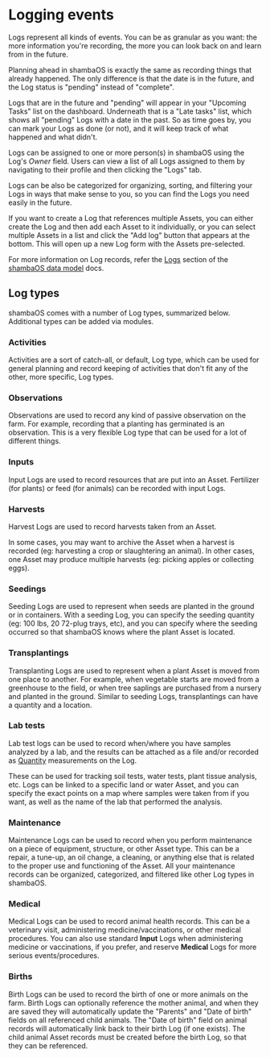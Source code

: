# Logging events

Logs represent all kinds of events. You can be as granular as you want: the
more information you're recording, the more you can look back on and learn from
in the future.

Planning ahead in shambaOS is exactly the same as recording things that already
happened. The only difference is that the date is in the future, and the Log
status is "pending" instead of "complete".

Logs that are in the future and "pending" will appear in your "Upcoming Tasks"
list on the dashboard. Underneath that is a "Late tasks" list, which shows all
"pending" Logs with a date in the past.  So as time goes by, you can mark your
Logs as done (or not), and it will keep track of what happened and what didn't.

Logs can be assigned to one or more person(s) in shambaOS using the Log's *Owner*
field. Users can view a list of all Logs assigned to them by navigating to their
profile and then clicking the "Logs" tab.

Logs can be also be categorized for organizing, sorting, and filtering your
Logs in ways that make sense to you, so you can find the Logs you need easily
in the future.

If you want to create a Log that references multiple Assets, you can either
create the Log and then add each Asset to it individually, or you can select
multiple Assets in a list and click the "Add log" button that appears at the
bottom. This will open up a new Log form with the Assets pre-selected.

For more information on Log records, refer the [Logs](/model/type/log)
section of the [shambaOS data model](/model) docs.

## Log types

shambaOS comes with a number of Log types, summarized below. Additional types can
be added via modules.

### Activities

Activities are a sort of catch-all, or default, Log type, which can be used for
general planning and record keeping of activities that don't fit any of the
other, more specific, Log types.

### Observations

Observations are used to record any kind of passive observation on the farm. For
example, recording that a planting has germinated is an observation. This is a
very flexible Log type that can be used for a lot of different things.

### Inputs

Input Logs are used to record resources that are put into an Asset. Fertilizer
(for plants) or feed (for animals) can be recorded with input Logs.

### Harvests

Harvest Logs are used to record harvests taken from an Asset.

In some cases, you may want to archive the Asset when a harvest is recorded
(eg: harvesting a crop or slaughtering an animal). In other cases, one Asset
may produce multiple harvests (eg: picking apples or collecting eggs).

### Seedings

Seeding Logs are used to represent when seeds are planted in the ground or in
containers. With a seeding Log, you can specify the seeding quantity (eg: 100
lbs, 20 72-plug trays, etc), and you can specify where the seeding occurred so
that shambaOS knows where the plant Asset is located.

### Transplantings

Transplanting Logs are used to represent when a plant Asset is moved from one
place to another. For example, when vegetable starts are moved from a greenhouse
to the field, or when tree saplings are purchased from a nursery and planted in
the ground. Similar to seeding Logs, transplantings can have a quantity and a
location.

### Lab tests

Lab test logs can be used to record when/where you have samples analyzed by a
lab, and the results can be attached as a file and/or recorded as
[Quantity](/guide/quantities) measurements on the Log.

These can be used for tracking soil tests, water tests, plant tissue analysis,
etc. Logs can be linked to a specific land or water Asset, and you can specify
the exact points on a map where samples were taken from if you want, as well as
the name of the lab that performed the analysis.

### Maintenance

Maintenance Logs can be used to record when you perform maintenance on a piece
of equipment, structure, or other Asset type. This can be a repair, a tune-up,
an oil change, a cleaning, or anything else that is related to the proper use
and functioning of the Asset. All your maintenance records can be organized,
categorized, and filtered like other Log types in shambaOS.

### Medical

Medical Logs can be used to record animal health records. This can be a
veterinary visit, administering medicine/vaccinations, or other medical
procedures. You can also use standard **Input** Logs when administering
medicine or vaccinations, if you prefer, and reserve **Medical** Logs for more
serious events/procedures.

### Births

Birth Logs can be used to record the birth of one or more animals on the farm.
Birth Logs can optionally reference the mother animal, and when they are saved
they will automatically update the "Parents" and "Date of birth" fields on all
referenced child animals. The "Date of birth" field on animal records will
automatically link back to their birth Log (if one exists). The child animal
Asset records must be created before the birth Log, so that they can be
referenced.
